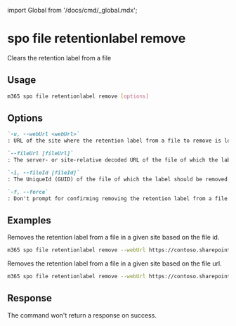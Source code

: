 <!-- DISCLAIMER: All secrets, passwords, and sensitive values in this document are examples only and not real credentials. -->
import Global from '/docs/cmd/_global.mdx';

# spo file retentionlabel remove

Clears the retention label from a file

## Usage

```sh
m365 spo file retentionlabel remove [options]
```

## Options

```md definition-list
`-u, --webUrl <webUrl>`
: URL of the site where the retention label from a file to remove is located.

`--fileUrl [fileUrl]`
: The server- or site-relative decoded URL of the file of which the label should be removed. Specify either `fileUrl` or `fileId` but not both.

`-i, --fileId [fileId]`
: The UniqueId (GUID) of the file of which the label should be removed. Specify either `fileUrl` or `fileId` but not both.

`-f, --force`
: Don't prompt for confirming removing the retention label from a file.
```

<Global />

## Examples

Removes the retention label from a file in a given site based on the file id.

```sh
m365 spo file retentionlabel remove --webUrl https://contoso.sharepoint.com/sites/project-x --fileId 0cd891ef-afce-4e55-b836-fce03286cccf
```

Removes the retention label from a file in a given site based on the file url.

```sh
m365 spo file retentionlabel remove --webUrl https://contoso.sharepoint.com/sites/project-x --fileUrl /sites/project-x/Shared Documents/Document.docx --id 1
```

## Response

The command won't return a response on success.

